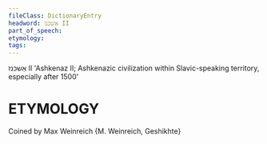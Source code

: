 ```yaml
---
fileClass: DictionaryEntry
headword: אַשכּנז II
part_of_speech: 
etymology: 
tags: 
---
```

אַשכּנז II
'Ashkenaz II; Ashkenazic civilization within Slavic-speaking territory, especially after 1500'

ETYMOLOGY
===========
Coined by Max Weinreich {M. Weinreich, Geshikhte}
